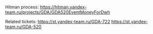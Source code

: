 Hitman process: 
https://hitman.yandex-team.ru/projects/GDA/GDA520EventMoneyForDwh

Related tickets: 
https://st.yandex-team.ru/GDA-722
https://st.yandex-team.ru/GDA-520

